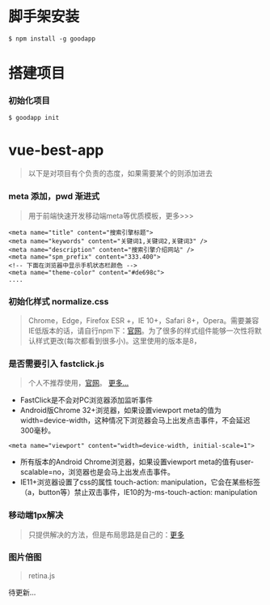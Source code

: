 # 脚手架安装

```
$ npm install -g goodapp
```

# 搭建项目

### 初始化项目

```
$ goodapp init
```


# vue-best-app

> 以下是对项目有个负责的态度，如果需要某个的则添加进去

### meta 添加，pwd 渐进式

> 用于前端快速开发移动端meta等优质模板，更多>>>

```
<meta name="title" content="搜索引擎标题">
<meta name="keywords" content="关键词1,关键词2,关键词3" />
<meta name="description" content="搜索引擎介绍网站" />
<meta name="spm_prefix" content="333.400">
<!-- 下面在浏览器中显示手机状态栏颜色 -->
<meta name="theme-color" content="#de698c">
....
```


### 初始化样式 normalize.css

> Chrome，Edge，Firefox ESR +，IE 10+，Safari 8+，Opera。需要兼容IE低版本的话，请自行npm下：[官网](http://necolas.github.io/normalize.css/)。为了很多的样式组件能够一次性将默认样式更改(每次都看到很多小)。这里使用的版本是8，

### 是否需要引入 fastclick.js

> 个人不推荐使用，[官网](https://github.com/ftlabs/fastclick)。 [更多...](https://github.com/chengjs/good_cli/issues/1)

- FastClick是不会对PC浏览器添加监听事件
- Android版Chrome 32+浏览器，如果设置viewport meta的值为width=device-width，这种情况下浏览器会马上出发点击事件，不会延迟300毫秒。

```
<meta name="viewport" content="width=device-width, initial-scale=1">
```

- 所有版本的Android Chrome浏览器，如果设置viewport meta的值有user-scalable=no，浏览器也是会马上出发点击事件。
- IE11+浏览器设置了css的属性 touch-action: manipulation，它会在某些标签（a，button等）禁止双击事件，IE10的为-ms-touch-action: manipulation

### 移动端1px解决

> 只提供解决的方法，但是布局思路是自己的：[更多](https://github.com/chengjs/good_cli/issues/2)

### 图片倍图

> retina.js

待更新...















